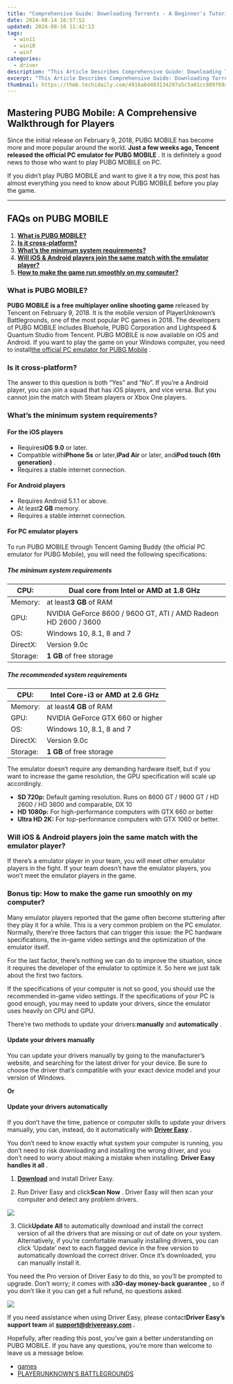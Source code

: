 ```yaml
---
title: "Comprehensive Guide: Downloading Torrents - A Beginner's Tutorial"
date: 2024-08-14 16:57:52
updated: 2024-08-16 11:42:13
tags:
  - win11
  - win10
  - win7
categories:
  - driver
description: "This Article Describes Comprehensive Guide: Downloading Torrents - A Beginner's Tutorial"
excerpt: "This Article Describes Comprehensive Guide: Downloading Torrents - A Beginner's Tutorial"
thumbnail: https://thmb.techidaily.com/4916a6d483134297a5c5a01cc889f69aabd6291d81f85c697a7c6a88a387b0cb.jpg
---
```


## Mastering PUBG Mobile: A Comprehensive Walkthrough for Players

Since the initial release on February 9, 2018, PUBG MOBILE has become more and more popular around the world. **Just a few weeks ago, Tencent released the official PC emulator for PUBG MOBILE** . It is definitely a good news to those who want to play PUBG MOBILE on PC.

 If you didn’t play PUBG MOBILE and want to give it a try now, this post has almost everything you need to know about PUBG MOBILE before you play the game.

---

## FAQs on PUBG MOBILE

1. **[What is PUBG MOBILE?](https://tools.techidaily.com/drivereasy/download/)**
2. **[Is it cross-platform?](https://tools.techidaily.com/drivereasy/download/)**
3. **[What’s the minimum system requirements?](https://tools.techidaily.com/drivereasy/download/)**
4. **[Will iOS & Android players join the same match with the emulator player?](https://tools.techidaily.com/drivereasy/download/)**
5. **[How to make the game run smoothly on my computer?](https://tools.techidaily.com/drivereasy/download/)**

### What is PUBG MOBILE?

**PUBG MOBILE is a free multiplayer online shooting game** released by Tencent on February 9, 2018\. It is the mobile version of PlayerUnknown’s Battlegrounds, one of the most popular PC games in 2018\. The developers of PUBG MOBILE includes Bluehole, PUBG Corporation and Lightspeed & Quantum Studio from Tencent. PUBG MOBILE is now available on iOS and Android. If you want to play the game on your Windows computer, you need to install[the official PC emulator for PUBG Mobile](https://tgb.qq.com/en/games/pubg.html) .

### Is it cross-platform?

 The answer to this question is both “Yes” and “No”. If you’re a Android player, you can join a squad that has iOS players, and vice versa. But you cannot join the match with Steam players or Xbox One players.

### What’s the minimum system requirements?

#### For the iOS players

* Requires**iOS 9.0** or later.
* Compatible with**iPhone 5s** or later,**iPad Air** or later, and**iPod touch (6th generation)** .
* Requires a stable internet connection.

#### For Android players

* Requires Android 5.1.1 or above.
* At least**2 GB** memory.
* Requires a stable internet connection.

#### For PC emulator players

 To run PUBG MOBILE through Tencent Gaming Buddy (the official PC emulator for PUBG Mobile), you will need the following specifications:

##### The minimum system requirements

| CPU:     | Dual core from Intel or AMD at 1.8 GHz                         |
| -------- | -------------------------------------------------------------- |
| Memory:  | at least**3 GB** of RAM                                        |
| GPU:     | NVIDIA GeForce 8600 / 9600 GT, ATI / AMD Radeon HD 2600 / 3600 |
| OS:      | Windows 10, 8.1, 8 and 7                                       |
| DirectX: | Version 9.0c                                                   |
| Storage: | **1 GB** of free storage                                       |

##### The recommended system requirements

| CPU:     | Intel Core-i3 or AMD at 2.6 GHz  |
| -------- | -------------------------------- |
| Memory:  | at least**4 GB** of RAM          |
| GPU:     | NVIDIA GeForce GTX 660 or higher |
| OS:      | Windows 10, 8.1, 8 and 7         |
| DirectX: | Version 9.0c                     |
| Storage: | **1 GB** of free storage         |

 The emulator doesn’t require any demanding hardware itself, but if you want to increase the game resolution, the GPU specification will scale up accordingly.

* **SD 720p:** Default gaming resolution. Runs on 8600 GT / 9600 GT / HD 2600 / HD 3600 and comparable, DX 10
* **HD 1080p:** For high-performance computers with GTX 660 or better
* **Ultra HD 2K:** For top-performance computers with GTX 1060 or better.

### Will iOS & Android players join the same match with the emulator player?

 If there’s a emulator player in your team, you will meet other emulator players in the fight. If your team doesn’t have the emulator players, you won’t meet the emulator players in the game.

### Bonus tip: How to make the game run smoothly on my computer?

 Many emulator players reported that the game often become stuttering after they play it for a while. This is a very common problem on the PC emulator. Normally, there’re three factors that can trigger this issue: the PC hardware specifications, the in-game video settings and the optimization of the emulator itself.

 For the last factor, there’s nothing we can do to improve the situation, since it requires the developer of the emulator to optimize it. So here we just talk about the first two factors.

 If the specifications of your computer is not so good, you should use the recommended in-game video settings. If the specifications of your PC is good enough, you may need to update your drivers, since the emulator uses heavily on CPU and GPU.

 There’re two methods to update your drivers:**manually** and **automatically** .

#### **Update your drivers manually**

 You can update your drivers manually by going to the manufacturer’s website, and searching for the latest driver for your device. Be sure to choose the driver that’s compatible with your exact device model and your version of Windows.

 **Or**

#### **Update your drivers automatically**

 If you don’t have the time, patience or computer skills to update your drivers manually, you can, instead, do it automatically with **[Driver Easy](https://tools.techidaily.com/drivereasy/download/)**  .

 You don’t need to know exactly what system your computer is running, you don’t need to risk downloading and installing the wrong driver, and you don’t need to worry about making a mistake when installing. **Driver Easy handles it all** .

 1) **[Download](https://tools.techidaily.com/drivereasy/download/)**  and install Driver Easy.

 2) Run Driver Easy and click**Scan Now** . Driver Easy will then scan your computer and detect any problem drivers.

![](https://images.drivereasy.com/wp-content/uploads/2019/05/image-801.png)

 3) Click**Update All** to automatically download and install the correct version of all the drivers that are missing or out of date on your system. Alternatively, if you’re comfortable manually installing drivers, you can click ‘Update’ next to each flagged device in the free version to automatically download the correct driver. Once it’s downloaded, you can manually install it.

 You need the Pro version of Driver Easy to do this, so you’ll be prompted to upgrade. Don’t worry; it comes with a**30-day money-back guarantee** , so if you don’t like it you can get a full refund, no questions asked.

![](https://images.drivereasy.com/wp-content/uploads/2019/05/image-798.png)

 If you need assistance when using Driver Easy, please contact**Driver Easy’s support team** at **[support@drivereasy.com](https://tools.techidaily.com/drivereasy/download/) .**

 Hopefully, after reading this post, you’ve gain a better understanding on PUBG MOBILE. If you have any questions, you’re more than welcome to leave us a message below.

* [games](https://tools.techidaily.com/drivereasy/download/)
* [PLAYERUNKNOWN'S BATTLEGROUNDS](https://tools.techidaily.com/drivereasy/download/)

<ins class="adsbygoogle"
     style="display:block"
     data-ad-format="autorelaxed"
     data-ad-client="ca-pub-7571918770474297"
     data-ad-slot="1223367746"></ins>



<ins class="adsbygoogle"
     style="display:block"
     data-ad-client="ca-pub-7571918770474297"
     data-ad-slot="8358498916"
     data-ad-format="auto"
     data-full-width-responsive="true"></ins>
